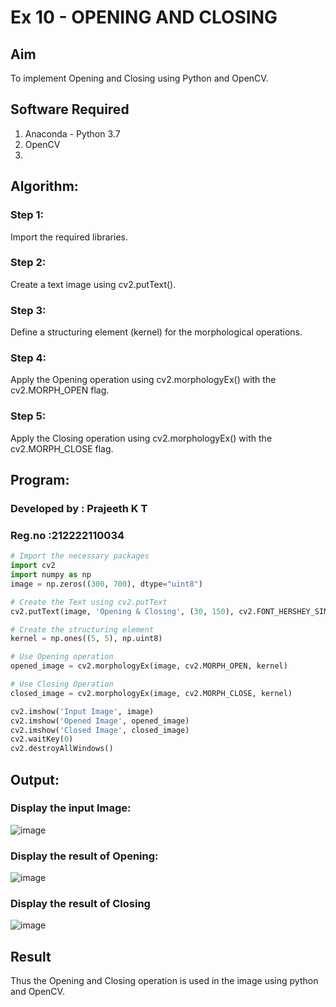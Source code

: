 #  Ex 10 - OPENING AND CLOSING

## Aim
To implement Opening and Closing using Python and OpenCV.

## Software Required
1. Anaconda - Python 3.7
2. OpenCV
3. 
## Algorithm:

### Step 1: 
Import the required libraries.
### Step 2: 
Create a text image using cv2.putText().
### Step 3: 
Define a structuring element (kernel) for the morphological operations.
### Step 4: 
Apply the Opening operation using cv2.morphologyEx() with the cv2.MORPH_OPEN flag.
### Step 5: 
Apply the Closing operation using cv2.morphologyEx() with the cv2.MORPH_CLOSE flag.
 
## Program:

### Developed by : Prajeeth K T

### Reg.no :212222110034

```py
# Import the necessary packages
import cv2
import numpy as np
image = np.zeros((300, 700), dtype="uint8")

# Create the Text using cv2.putText
cv2.putText(image, 'Opening & Closing', (30, 150), cv2.FONT_HERSHEY_SIMPLEX, 2, (255, 255, 255), 5)

# Create the structuring element
kernel = np.ones((5, 5), np.uint8)

# Use Opening operation
opened_image = cv2.morphologyEx(image, cv2.MORPH_OPEN, kernel)

# Use Closing Operation
closed_image = cv2.morphologyEx(image, cv2.MORPH_CLOSE, kernel)

cv2.imshow('Input Image', image)
cv2.imshow('Opened Image', opened_image)
cv2.imshow('Closed Image', closed_image)
cv2.waitKey(0)
cv2.destroyAllWindows()
```
## Output:

### Display the input Image:

![image](https://github.com/user-attachments/assets/2c24d014-4944-438a-b634-5d9fd4ee62d1)

### Display the result of Opening:

![image](https://github.com/user-attachments/assets/86046256-7639-4996-92ed-26cd44f2d98d)

### Display the result of Closing

![image](https://github.com/user-attachments/assets/14c82f8d-e0d7-4d3d-8ccd-4f2578e4630f)

## Result
Thus the Opening and Closing operation is used in the image using python and OpenCV.
